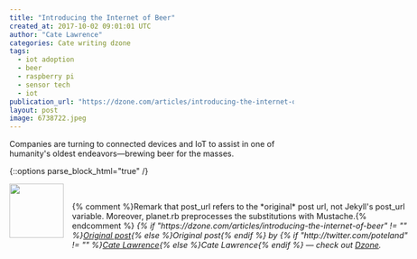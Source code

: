 ```yaml
---
title: "Introducing the Internet of Beer"
created_at: 2017-10-02 09:01:01 UTC
author: "Cate Lawrence"
categories: Cate writing dzone
tags: 
  - iot adoption
  - beer
  - raspberry pi
  - sensor tech
  - iot
publication_url: "https://dzone.com/articles/introducing-the-internet-of-beer"
layout: post
image: 6738722.jpeg
---
```

Companies are turning to connected devices and IoT to assist in one of humanity's oldest endeavors—brewing beer for the masses.


{::options parse_block_html="true" /}
<div class="author">
   <img src="http://www.rss-specifications.com/rss-spec-rss.gif" style="width: 96px; height: 96;">
   <span style="position: absolute; padding: 32px 15px;">{% comment %}Remark that post_url refers to the *original* post url, not Jekyll's post_url variable. Moreover, planet.rb preprocesses the substitutions with Mustache.{% endcomment %}
      <i>{% if "https://dzone.com/articles/introducing-the-internet-of-beer" != "" %}<a href="https://dzone.com/articles/introducing-the-internet-of-beer">Original post</a>{% else %}Original post{% endif %} by {% if "http://twitter.com/poteland" != "" %}<a href="http://twitter.com/poteland">Cate Lawrence</a>{% else %}Cate Lawrence{% endif %} &mdash; check out <a href="https://dzone.com">Dzone</a>.</i>
  </span>
</div>
